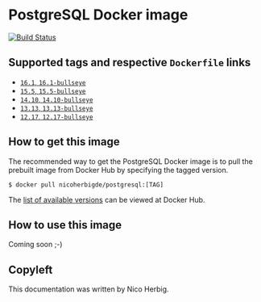 # PostgreSQL Docker image

[![Build Status](https://github.com/nicoherbigio/docker-postgresql/actions/workflows/build-docker-images.yml/badge.svg)](https://github.com/nicoherbigio/docker-postgresql/actions/workflows/build-docker-images.yml)

## Supported tags and respective `Dockerfile` links

 * [`16.1`, `16.1-bullseye`](https://github.com/nicoherbigio/docker-postgresql/blob/main/16.1/debian/default/Dockerfile)
 * [`15.5`, `15.5-bullseye`](https://github.com/nicoherbigio/docker-postgresql/blob/main/15.5/debian/default/Dockerfile)
 * [`14.10`, `14.10-bullseye`](https://github.com/nicoherbigio/docker-postgresql/blob/main/14.10/debian/default/Dockerfile)
 * [`13.13`, `13.13-bullseye`](https://github.com/nicoherbigio/docker-postgresql/blob/main/13.13/debian/default/Dockerfile)
 * [`12.17`, `12.17-bullseye`](https://github.com/nicoherbigio/docker-postgresql/blob/main/12.17/debian/default/Dockerfile)

## How to get this image

The recommended way to get the PostgreSQL Docker image is to pull the prebuilt image from Docker Hub by specifying the tagged version.

```console
$ docker pull nicoherbigde/postgresql:[TAG]
```

The [list of available versions](https://hub.docker.com/r/nicoherbigde/postgresql/tags) can be viewed at Docker Hub.

## How to use this image

Coming soon ;-)

## Copyleft

This documentation was written by Nico Herbig.
